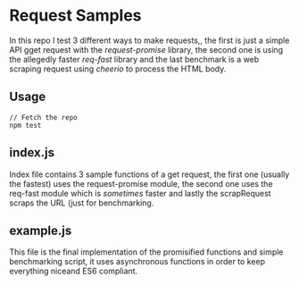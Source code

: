# Request Samples

In this repo I test 3 different ways to make requests,, the first is just a simple API gget request with the *request-promise* library, the second one is using the allegedly faster *req-fast* library and the last benchmark is a web scraping request using *cheerio* to process the HTML body.

## Usage
```
// Fetch the repo
npm test
```

## index.js

Index file contains 3 sample functions of a get request, the first one (usually the fastest) uses the request-promise module, the second one uses the req-fast module which is *sometimes* faster and lastly the scrapRequest scraps the URL (just for benchmarking.

## example.js

This file is the final implementation of the promisified functions and simple benchmarking script, it uses asynchronous functions in order to keep everything niceand ES6 compliant.
